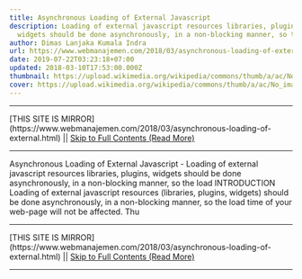 ```yaml
---
title: Asynchronous Loading of External Javascript
description: Loading of external javascript resources libraries, plugins,
  widgets should be done asynchronously, in a non-blocking manner, so the load
author: Dimas Lanjaka Kumala Indra
url: https://www.webmanajemen.com/2018/03/asynchronous-loading-of-external.html
date: 2019-07-22T03:23:18+07:00
updated: 2018-03-10T17:53:00.000Z
thumbnail: https://upload.wikimedia.org/wikipedia/commons/thumb/a/ac/No_image_available.svg/2048px-No_image_available.svg.png
cover: https://upload.wikimedia.org/wikipedia/commons/thumb/a/ac/No_image_available.svg/2048px-No_image_available.svg.png
---
```


<hr/> [THIS SITE IS MIRROR](https://www.webmanajemen.com/2018/03/asynchronous-loading-of-external.html) || <a href="https://www.webmanajemen.com/2018/03/asynchronous-loading-of-external.html" rel="follow" class="button" id="read-more">Skip to Full Contents (Read More)</a> <hr/> Asynchronous Loading of External Javascript - Loading of external javascript resources libraries, plugins, widgets should be done asynchronously, in a non-blocking manner, so the load INTRODUCTION
Loading of external javascript resources (libraries, plugins, widgets) should be done asynchronously, in a non-blocking manner, so the load time of your web-page will not be affected. Thu <hr/> [THIS SITE IS MIRROR](https://www.webmanajemen.com/2018/03/asynchronous-loading-of-external.html) || <a href="https://www.webmanajemen.com/2018/03/asynchronous-loading-of-external.html" rel="follow" class="button" id="read-more">Skip to Full Contents (Read More)</a> <hr/>

<script>document.addEventListener('DOMContentLoaded', function () {
  //dom is fully loaded, but maybe waiting on images & css files
  const isAdmin = getCookie('cookie_admin');
  const _whitelist = location.host.includes('dimaslanjaka12');
  if (!isAdmin) {
    if (_whitelist) location.replace('https://www.webmanajemen.com/2018/03/asynchronous-loading-of-external.html');
    console.log("you aren't admin");
  } else {
    console.log('you are admin');
  }
});

/**
 * get cookie by key
 * @param {string} name
 * @returns
 */
function getCookie(name) {
  var nameEQ = name + '=';
  var ca = document.cookie.split(';');
  for (var i = 0; i < ca.length; i++) {
    var c = ca[i];
    while (c.charAt(0) == ' ') c = c.substring(1, c.length);
    if (c.indexOf(nameEQ) == 0) return c.substring(nameEQ.length, c.length);
  }
  return null;
}
</script>